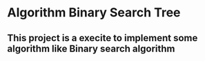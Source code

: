 # Algorithm Binary Search Tree

## This project is a execite to implement some algorithm like Binary search algorithm 
